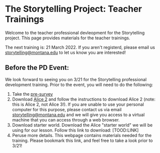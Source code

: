 # The Storytelling Project: Teacher Trainings

Welcome to the teacher professional devleopment for the Storytelling
project.  This page provides materials for the teacher trainings.

The next training is: 21 March 2022.  If you aren't registerd, please email us <storytelling@montana.edu> to let us know you are interested!

## Before the PD Event:

We look forward to seeing you on 3/21 for the Storytelling professional
development training.  Prior to the event, you will need to do the following:

1. Take the [pre-survey]()
2. Download [Alice 2](https://www.alice.org/get-alice/alice-2/) and follow the
   instructions to download Alice 2 (note: this is Alice 2, not Alice 3!).  If
   you are unable to use your personal computer for this purpose, please contact
   us via email <storytelling@montana.edu> and we will give you access to a
   virtual machine that you can access through a web browser.
3. Download starter world. Download the Alice "starter world" we will be using
   for our lesson. Follow this link to download: [TOOD:LINK] 
4. Peruse more details. This webpage contains materials needed for the training.
   Please bookmark this link, and feel free to take a look prior to 3/21!
